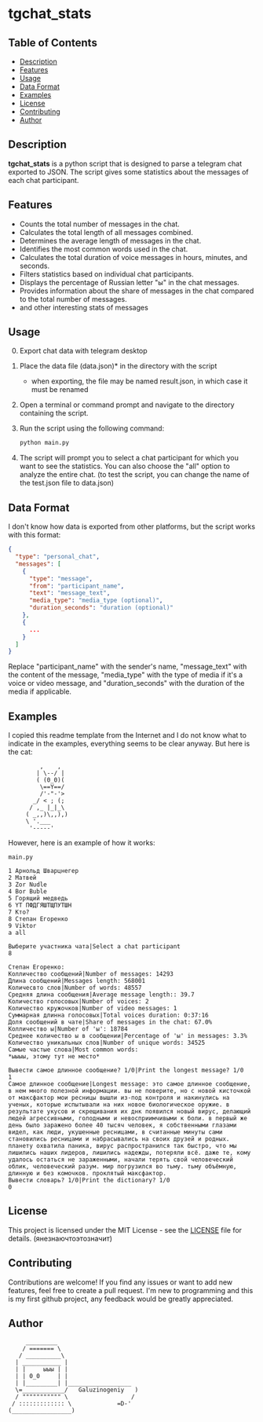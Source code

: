 # tgchat_stats

## Table of Contents

- [Description](#description)
- [Features](#features)
- [Usage](#usage)
- [Data Format](#data-format)
- [Examples](#examples)
- [License](#license)
- [Contributing](#contributing)
- [Author](#author)

## Description

**tgchat_stats** is a python script that is designed to parse a telegram chat exported to JSON. The script gives some statistics about the messages of each chat participant.

## Features

- Counts the total number of messages in the chat.
- Calculates the total length of all messages combined.
- Determines the average length of messages in the chat.
- Identifies the most common words used in the chat.
- Calculates the total duration of voice messages in hours, minutes, and seconds.
- Filters statistics based on individual chat participants.
- Displays the percentage of Russian letter "ы" in the chat messages.
- Provides information about the share of messages in the chat compared to the total number of messages.
- and other interesting stats of messages

## Usage

0. Export chat data with telegram desktop
1. Place the data file (data.json)* in the directory with the script
	* when exporting, the file may be named result.json, in which case it must be renamed
2. Open a terminal or command prompt and navigate to the directory containing the script.
3. Run the script using the following command:

   ```bash
   python main.py
   ```

4. The script will prompt you to select a chat participant for which you want to see the statistics. You can also choose the "all" option to analyze the entire chat.
(to test the script, you can change the name of the test.json file to data.json)


## Data Format
I don't know how data is exported from other platforms, but the script works with this format:

```json
{
  "type": "personal_chat",
  "messages": [
    {
      "type": "message",
      "from": "participant_name",
      "text": "message_text",
      "media_type": "media_type (optional)",
      "duration_seconds": "duration (optional)"
    },
    {
      ...
    }
  ]
}
```

Replace "participant_name" with the sender's name, "message_text" with the content of the message, "media_type" with the type of media if it's a voice or video message, and "duration_seconds" with the duration of the media if applicable.

## Examples

I copied this readme template from the Internet and I do not know what to indicate in the examples, everything seems to be clear anyway. But here is the cat:
```
         ,    ,	 
        | \--/ |
        ( (0_0)(
         \==Y==/
         /'-"-'>
       _/ < ; (;
      / ,_ |_|_\
     ( _,,)\,,),)
     \ '.___ 
      '-----'
```
However, here is an example of how it works:
```
main.py
 
1 Арнольд Шварцнегер
2 Матвей
3 Zor Nudle
4 Bor Buble
5 Горящий медведь
6 YT ПФДГЯШТЩПУТШН
7 Кто?
8 Степан Егоренко
9 Viktor
а all

Выберите участника чата|Select a chat participant
8

Степан Егоренко:
Колличество сообщений|Number of messages: 14293
Длина сообщений|Messages length: 568001
Количесвто слов|Number of words: 48557
Средняя длина сообщения|Average message length:: 39.7
Количество голосовых|Number of voices: 2
Количество кружочков|Number of video messages: 1
Суммарная длинна голосовых|Total voices duration: 0:37:16
Доля сообщений в чате|Share of messages in the chat: 67.0%
Колличество ы|Number of 'ы': 18784
Среднее количество ы в сообщении|Percentage of 'ы' in messages: 3.3%
Количество уникальных слов|Number of unique words: 34525
Самые частые слова|Most common words: 
*ыыыы, этому тут не место*

Вывести самое длинное сообщение? 1/0|Print the longest message? 1/0
1
Самое длинное сообщение|Longest message: это самое длинное сообщение, в нем много полезной информации. вы не поверите, но с новой кисточкой от максфактор мои ресницы вышли из-под контроля и накинулись на ученых, которые испытывали на них новое биологическое оружие. в результате укусов и скрещивания их днк появился новый вирус, делающий людей агрессивными, голодными и невосприимчивыми к боли. в первый же день было заражено более 40 тысяч человек, я собственными глазами видел, как люди, укушенные ресницами, в считанные минуты сами становились ресницами и набрасывались на своих друзей и родных. планету охватила паника, вирус распространился так быстро, что мы лишились наших лидеров, лишились надежды, потеряли всё. даже те, кому удалось остаться не зараженными, начали терять свой человеческий облик, человеческий разум. мир погрузился во тьму. тьму объёмную, длинную и без комочков. проклятый максфактор.
Вывести словарь? 1/0|Print the dictionary? 1/0
0
```


## License

This project is licensed under the MIT License - see the [LICENSE](LICENSE) file for details.
(янезнаючтоэтозначит)

## Contributing

Contributions are welcome! If you find any issues or want to add new features, feel free to create a pull request. I'm new to programming and this is my first github project, any feedback would be greatly appreciated.



## Author
```
     _________  
    / ======= \  
   / __________\    
  | ___________ |  
  | |     ыыы | |  
  | | 0_0     | |  
  | |_________| |__________________  
  \=____________/   Galuzinogeniy   )  
  / """"""""""" \                  /  
 / ::::::::::::: \             =D-'  
(_________________)  
